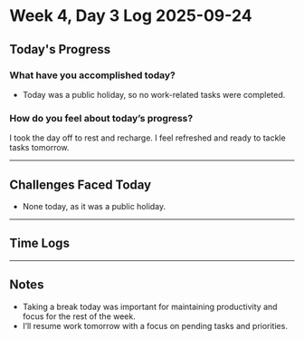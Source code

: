 # Week 4, Day 3 Log 2025-09-24

## Today's Progress

### What have you accomplished today?

-   Today was a public holiday, so no work-related tasks were completed.

### How do you feel about today’s progress?

I took the day off to rest and recharge. I feel refreshed and ready to tackle tasks tomorrow.

---

## Challenges Faced Today

-   None today, as it was a public holiday.

---

## Time Logs

---

## Notes

-   Taking a break today was important for maintaining productivity and focus for the rest of the week.
-   I’ll resume work tomorrow with a focus on pending tasks and priorities.
